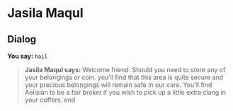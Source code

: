 # Jasila Maqul


## Dialog

**You say:** `hail`



>**Jasila Maqul says:** Welcome friend. Should you need to store any of your belongings or coin. you'll find that this area is quite secure and your precious belongings will remain safe in our care.  You'll find Aelisian to be a fair broker if you wish to pick up a little extra clang in your coffers.
end
